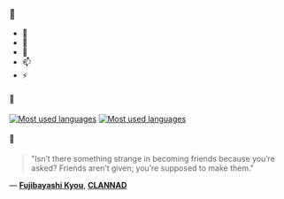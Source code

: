 ### 👋

- 🔭
- 🌱
- 💬
- 📫
- ⚡

#### 🧏

[![Most used languages](https://github-readme-stats-aynah.vercel.app/api/top-langs/?username=aynh&theme=solarized-dark&langs_count=6&layout=compact&hide_title=true)](https://github.com/anuraghazra/github-readme-stats#gh-dark-mode-only)
[![Most used languages](https://github-readme-stats-aynah.vercel.app/api/top-langs/?username=aynh&theme=solarized-light&langs_count=6&layout=compact&hide_title=true)](https://github.com/anuraghazra/github-readme-stats#gh-light-mode-only)

#### 💬

> "Isn’t there something strange in becoming friends because you’re asked? Friends aren’t given; you’re supposed to make them."

&mdash; [**Fujibayashi Kyou**](https://myanimelist.net/character.php?q=Fujibayashi%20Kyou&cat=character), [**CLANNAD**](https://myanimelist.net/search/all?q=CLANNAD&cat=all)
